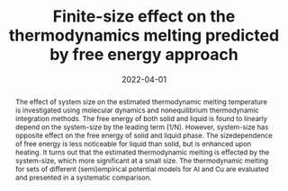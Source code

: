 ---
short: '3'
title: 'Finite-size effect on the thermodynamics melting predicted by free energy approach'
collection: publications
permalink: /publications/2022-02-Finite_size
thumbnail: ./figure/2022_finite_size.png
date: 2022-04-01
venue: 'private arxiv'
authors: '<a href="/cv">Cao Thang Nguyen</a>, Viet Hung Ho, Sung Youb Kim.'
abstract: "The effect of system size on the estimated thermodynamic melting temperature is investigated using molecular dynamics and nonequilibrium thermodynamic integration methods. The free energy of both solid and liquid is found to linearly depend on the system-size by the leading term (1/N). However, system-size has opposite effect on the free energy of solid and liquid phase. The sizedependence of free energy is less noticeable for liquid than solid, but is enhanced upon heating. It turns out that the estimated thermodynamic melting is effected by the system-size, which more significant at a small size. The thermodynamic melting for sets of different (semi)empirical potential models for Al and Cu are evaluated and presented in a systematic comparison."
bibtex: " "
# code: "https://github.com/dulucas/Displacement_Field"
# project_page: /projects/DisplacementFields
# pdf: "https://arxiv.org/pdf/2002.12730.pdf"
paper_link: "https://thangckt.github.io/note/"
---